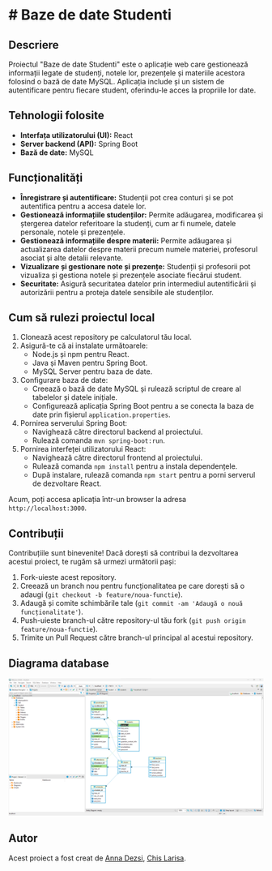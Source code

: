 
# # Baze de date Studenti

## Descriere
Proiectul "Baze de date Studenti" este o aplicație web care gestionează informații legate de studenți, notele lor, prezențele și materiile acestora folosind o bază de date MySQL. Aplicația include și un sistem de autentificare pentru fiecare student, oferindu-le acces la propriile lor date.

## Tehnologii folosite
- **Interfața utilizatorului (UI):** React
- **Server backend (API):** Spring Boot
- **Bază de date:** MySQL

## Funcționalități
- **Înregistrare și autentificare:** Studenții pot crea conturi și se pot autentifica pentru a accesa datele lor.
- **Gestionează informațiile studenților:** Permite adăugarea, modificarea și ștergerea datelor referitoare la studenți, cum ar fi numele, datele personale, notele și prezențele.
- **Gestionează informațiile despre materii:** Permite adăugarea și actualizarea datelor despre materii precum numele materiei, profesorul asociat și alte detalii relevante.
- **Vizualizare și gestionare note și prezențe:** Studenții și profesorii pot vizualiza și gestiona notele și prezențele asociate fiecărui student.
- **Securitate:** Asigură securitatea datelor prin intermediul autentificării și autorizării pentru a proteja datele sensibile ale studenților.

## Cum să rulezi proiectul local
1. Clonează acest repository pe calculatorul tău local.
2. Asigură-te că ai instalate următoarele:
   - Node.js și npm pentru React.
   - Java și Maven pentru Spring Boot.
   - MySQL Server pentru baza de date.
3. Configurare baza de date:
   - Creează o bază de date MySQL și rulează scriptul de creare al tabelelor și datele inițiale.
   - Configurează aplicația Spring Boot pentru a se conecta la baza de date prin fișierul `application.properties`.
4. Pornirea serverului Spring Boot:
   - Navighează către directorul backend al proiectului.
   - Rulează comanda `mvn spring-boot:run`.
5. Pornirea interfeței utilizatorului React:
   - Navighează către directorul frontend al proiectului.
   - Rulează comanda `npm install` pentru a instala dependențele.
   - După instalare, rulează comanda `npm start` pentru a porni serverul de dezvoltare React.

Acum, poți accesa aplicația într-un browser la adresa `http://localhost:3000`.

## Contribuții
Contribuțiile sunt binevenite! Dacă dorești să contribui la dezvoltarea acestui proiect, te rugăm să urmezi următorii pași:
1. Fork-uieste acest repository.
2. Creează un branch nou pentru funcționalitatea pe care dorești să o adaugi (`git checkout -b feature/noua-functie`).
3. Adaugă și comite schimbările tale (`git commit -am 'Adaugă o nouă funcționalitate'`).
4. Push-uieste branch-ul către repository-ul tău fork (`git push origin feature/noua-functie`).
5. Trimite un Pull Request către branch-ul principal al acestui repository.

## Diagrama database
![Database UML Diagram](./assets/diagrama_studenti.png)

## Autor
Acest proiect a fost creat de [Anna Dezsi](https://github.com/AnnaDezsi), [Chis Larisa](https://github.com/larisachis).

